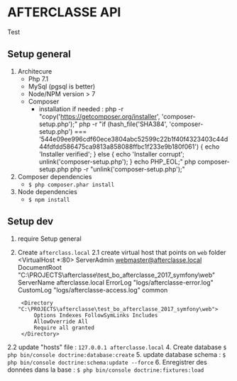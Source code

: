 # AFTERCLASSE API 

Test

## Setup general
1. Architecure
    - Php 7.1
    - MySql (pgsql is better)
    - Node/NPM version > 7
    - Composer
        - installation if needed :
        php -r "copy('https://getcomposer.org/installer', 'composer-setup.php');"
        php -r "if (hash_file('SHA384', 'composer-setup.php') === '544e09ee996cdf60ece3804abc52599c22b1f40f4323403c44d44fdfdd586475ca9813a858088ffbc1f233e9b180f061') { echo 'Installer verified'; } else { echo 'Installer corrupt'; unlink('composer-setup.php'); } echo PHP_EOL;"
        php composer-setup.php
        php -r "unlink('composer-setup.php');"
2. Composer dependencies
    - `$ php composer.phar install`
3. Node dependencies
    - `$ npm install`

## Setup dev
1. require Setup general
2. Create `afterclass.local`
2.1 create virtual host that points on `web` folder
   <VirtualHost *:80>
           ServerAdmin webmaster@afterclasse.local
           DocumentRoot "C:\PROJECTS\afterclasse\test_bo_afterclasse_2017_symfony\web"
           ServerName afterclasse.local
           ErrorLog "logs/afterclasse-error.log"
           CustomLog "logs/afterclasse-access.log" common
   
       	<Directory "C:\PROJECTS\afterclasse\test_bo_afterclasse_2017_symfony\web">
       		Options Indexes FollowSymLinks Includes
       		AllowOverride All
       		Require all granted
       	</Directory>
   </VirtualHost>
2.2 update "hosts" file : `127.0.0.1 afterclasse.local`
4. Create database `$ php bin/console doctrine:database:create`
5. update database schema : `$ php bin/console doctrine:schema:update --force`
6. Enregistrer des données dans la base : `$ php bin/console doctrine:fixtures:load` 
